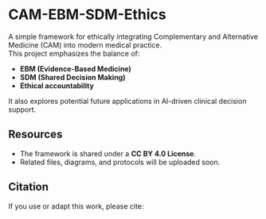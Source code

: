 # CAM-EBM-SDM-Ethics

A simple framework for ethically integrating Complementary and Alternative Medicine (CAM) into modern medical practice.  
This project emphasizes the balance of:

- **EBM (Evidence-Based Medicine)**
- **SDM (Shared Decision Making)**
- **Ethical accountability**

It also explores potential future applications in AI-driven clinical decision support.

## Resources
- The framework is shared under a **CC BY 4.0 License**.
- Related files, diagrams, and protocols will be uploaded soon.

## Citation
If you use or adapt this work, please cite:
